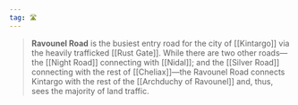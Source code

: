 ```yaml
---
tag: 🛣️
---
```

> **Ravounel Road** is the busiest entry road for the city of [[Kintargo]] via the heavily trafficked [[Rust Gate]]. While there are two other roads—the [[Night Road]] connecting with [[Nidal]]; and the [[Silver Road]] connecting with the rest of [[Cheliax]]—the Ravounel Road connects Kintargo with the rest of the [[Archduchy of Ravounel]] and, thus, sees the majority of land traffic.









